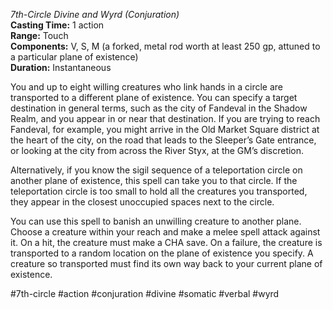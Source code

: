 *7th-Circle Divine and Wyrd (Conjuration)*  
**Casting Time:** 1 action  
**Range:** Touch  
**Components:** V, S, M (a forked, metal rod worth at least 250 gp, attuned to a particular plane of existence)  
**Duration:** Instantaneous

You and up to eight willing creatures who link hands in a circle are transported to a different plane of existence. You can specify a target destination in general terms, such as the city of Fandeval in the Shadow Realm, and you appear in or near that destination. If you are trying to reach Fandeval, for example, you might arrive in the Old Market Square district at the heart of the city, on the road that leads to the Sleeper’s Gate entrance, or looking at the city from across the River Styx, at the GM’s discretion.

Alternatively, if you know the sigil sequence of a teleportation circle on another plane of existence, this spell can take you to that circle. If the teleportation circle is too small to hold all the creatures you transported, they appear in the closest unoccupied spaces next to the circle.

You can use this spell to banish an unwilling creature to another plane. Choose a creature within your reach and make a melee spell attack against it. On a hit, the creature must make a CHA save. On a failure, the creature is transported to a random location on the plane of existence you specify. A creature so transported must find its own way back to your current plane of existence.

#7th-circle #action #conjuration #divine #somatic #verbal #wyrd
